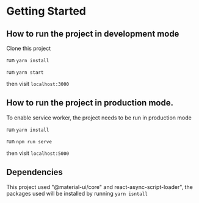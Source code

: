 # Getting Started
## How to run the project in development mode
Clone this project

run `yarn install`

run `yarn start`

then visit `localhost:3000`

## How to run the project in production mode.
To enable service worker, the project needs to be run in production mode

run `yarn install`

run `npm run serve`

then visit `localhost:5000`

## Dependencies

This project used "@material-ui/core" and react-async-script-loader", the packages used will be installed by running `yarn isntall`
  

